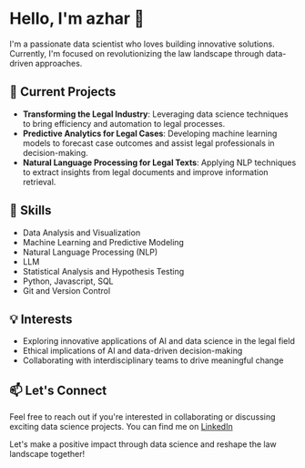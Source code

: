 
# Hello, I'm azhar 👋

I'm a passionate data scientist who loves building innovative solutions. Currently, I'm focused on revolutionizing the law landscape through data-driven approaches.

## 🔭 Current Projects

- **Transforming the Legal Industry**: Leveraging data science techniques to bring efficiency and automation to legal processes.
- **Predictive Analytics for Legal Cases**: Developing machine learning models to forecast case outcomes and assist legal professionals in decision-making.
- **Natural Language Processing for Legal Texts**: Applying NLP techniques to extract insights from legal documents and improve information retrieval.

## 🌱 Skills

- Data Analysis and Visualization
- Machine Learning and Predictive Modeling
- Natural Language Processing (NLP)
- LLM
- Statistical Analysis and Hypothesis Testing
- Python, Javascript, SQL
- Git and Version Control

## 💡 Interests

- Exploring innovative applications of AI and data science in the legal field
- Ethical implications of AI and data-driven decision-making
- Collaborating with interdisciplinary teams to drive meaningful change

## 📫 Let's Connect

Feel free to reach out if you're interested in collaborating or discussing exciting data science projects. You can find me on [LinkedIn](https://www.linkedin.com/in/mohamed-azharudeen/)

Let's make a positive impact through data science and reshape the law landscape together!


